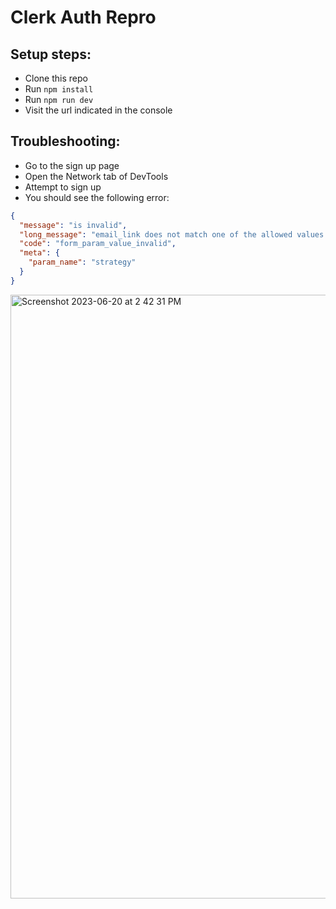 # Clerk Auth Repro

## Setup steps:

- Clone this repo
- Run `npm install`
- Run `npm run dev`
- Visit the url indicated in the console

## Troubleshooting:

- Go to the sign up page
- Open the Network tab of DevTools
- Attempt to sign up
- You should see the following error:

```json
{
  "message": "is invalid",
  "long_message": "email_link does not match one of the allowed values for parameter strategy",
  "code": "form_param_value_invalid",
  "meta": {
    "param_name": "strategy"
  }
}
```

<img width="966" alt="Screenshot 2023-06-20 at 2 42 31 PM" src="https://github.com/JuniLearning/aceit-clerk-repro/assets/2024396/b776a9b1-4415-4628-9608-2e3851f51f99">
